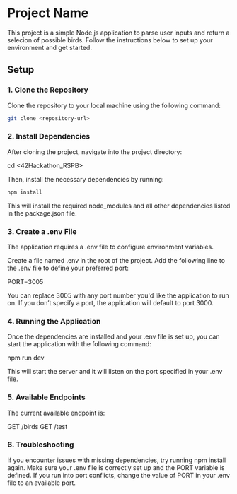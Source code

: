# Project Name

This project is a simple Node.js application to parse user inputs and return a selecion of possible birds. Follow the instructions below to set up your environment and get started.

## Setup

### 1. Clone the Repository

Clone the repository to your local machine using the following command:

```bash
git clone <repository-url>
```

### 2. Install Dependencies

After cloning the project, navigate into the project directory:

cd <42Hackathon_RSPB>

Then, install the necessary dependencies by running:

```bash
npm install
```

This will install the required node_modules and all other dependencies listed in the package.json file.

### 3. Create a .env File

The application requires a .env file to configure environment variables.

  Create a file named .env in the root of the project.
  Add the following line to the .env file to define your preferred port:

PORT=3005

You can replace 3005 with any port number you'd like the application to run on. If you don’t specify a port, the application will default to port 3000.

### 4. Running the Application

Once the dependencies are installed and your .env file is set up, you can start the application with the following command:

npm run dev

This will start the server and it will listen on the port specified in your .env file.

### 5. Available Endpoints

The current available endpoint is:

   GET /birds
   GET /test

### 6. Troubleshooting

  If you encounter issues with missing dependencies, try running npm install again.
  Make sure your .env file is correctly set up and the PORT variable is defined.
  If you run into port conflicts, change the value of PORT in your .env file to an available port.

